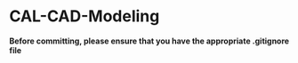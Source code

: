 # CAL-CAD-Modeling
__Before committing, please ensure that you have the appropriate .gitignore file__

